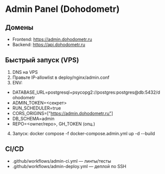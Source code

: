 # Admin Panel (Dohodometr)

## Домены
- Frontend: https://admin.dohodometr.ru
- Backend: https://api.dohodometr.ru

## Быстрый запуск (VPS)
1) DNS на VPS
2) Правьте IP-allowlist в deploy/nginx/admin.conf
3) ENV:
- DATABASE_URL=postgresql+psycopg2://postgres:postgres@db:5432/dohodometr
- ADMIN_TOKEN=<секрет>
- RUN_SCHEDULER=true
- CORS_ORIGINS=["https://admin.dohodometr.ru"]
- DB_SCHEMA=admin
- REPO=<owner/repo>, GH_TOKEN (опц.)

4) Запуск: docker compose -f docker-compose.admin.yml up -d --build

## CI/CD
- .github/workflows/admin-ci.yml — линты/тесты
- .github/workflows/admin-deploy.yml — деплой по SSH
